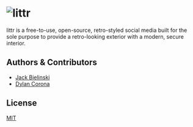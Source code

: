 
# ![littr](https://user-images.githubusercontent.com/73002678/187096635-a8d83ef3-061e-4292-b336-c0be2577fc6d.png)

littr is a free-to-use, open-source, retro-styled social media built for the sole purpose to provide a retro-looking exterior with a modern, secure interior.


## Authors & Contributors

- [Jack Bielinski](https://www.github.com/jackbielinski)
- [Dylan Corona](https://www.github.com/therealbruhmachine)


## License

[MIT](https://choosealicense.com/licenses/mit/)

